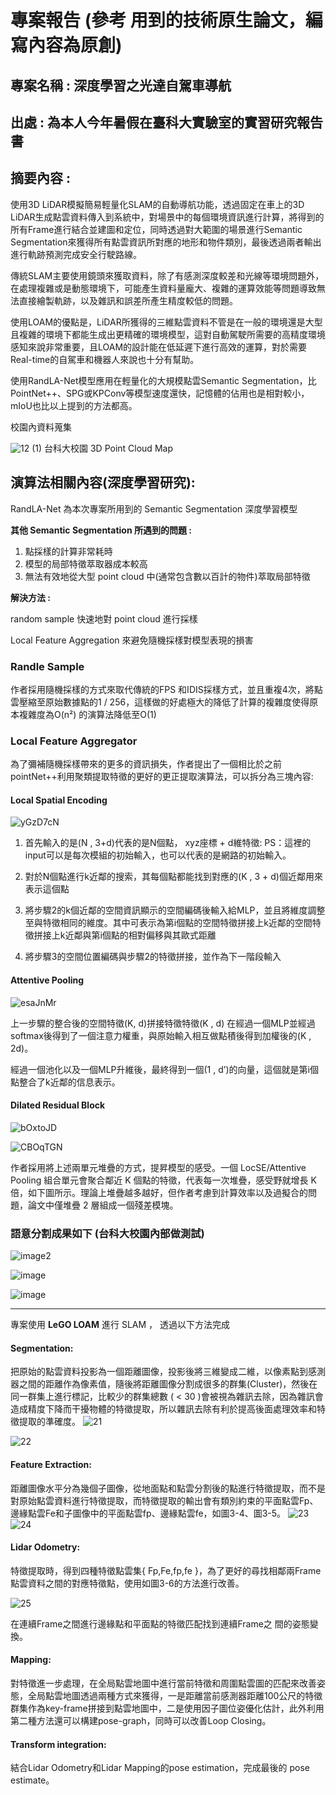# 專案報告 (參考 用到的技術原生論文，編寫內容為原創)

## 專案名稱 : 深度學習之光達自駕車導航
## **出處 :** 為本人今年暑假在臺科大實驗室的實習研究報告書

## 摘要內容 : 

使用3D LiDAR模擬簡易輕量化SLAM的自動導航功能，透過固定在車上的3D LiDAR生成點雲資料傳入到系統中，對場景中的每個環境資訊進行計算，將得到的所有Frame進行結合並建圖和定位，同時透過對大範圍的場景進行Semantic Segmentation來獲得所有點雲資訊所對應的地形和物件類別，最後透過兩者輸出進行軌跡預測完成安全行駛路線。 

傳統SLAM主要使用鏡頭來獲取資料，除了有感測深度較差和光線等環境問題外，在處理複雜或是動態環境下，可能產生資料量龐大、複雜的運算效能等問題導致無法直接繪製軌跡，以及雜訊和誤差所產生精度較低的問題。

使用LOAM的優點是，LiDAR所獲得的三維點雲資料不管是在一般的環境還是大型且複雜的環境下都能生成出更精確的環境模型，這對自動駕駛所需要的高精度環境感知來說非常重要，且LOAM的設計能在低延遲下進行高效的運算，對於需要Real-time的自駕車和機器人來說也十分有幫助。

使用RandLA-Net模型應用在輕量化的大規模點雲Semantic Segmentation，比PointNet++、SPG或KPConv等模型速度還快，記憶體的佔用也是相對較小，mIoU也比以上提到的方法都高。

[](https://hackmd.io/_uploads/BkIFX2YByg.jpg)
校園內資料蒐集

![12 (1)](https://hackmd.io/_uploads/HkxvsBjrJg.png)
台科大校園 3D Point Cloud Map

## 演算法相關內容(深度學習研究): 

RandLA-Net  為本次專案所用到的 Semantic Segmentation 深度學習模型

**其他 Semantic Segmentation 所遇到的問題 :**

1. 點採樣的計算非常耗時
2. 模型的局部特徵萃取器成本較高
3. 無法有效地從大型 point cloud 中(通常包含數以百計的物件)萃取局部特徵

**解決方法 :**

random sample 快速地對 point cloud 進行採樣

Local Feature Aggregation 來避免隨機採樣對模型表現的損害

### Randle Sample

作者採用隨機採樣的方式來取代傳統的FPS 和IDIS採樣方式，並且重複4次，將點雲壓縮至原始數據點的1 / 256，這樣做的好處極大的降低了計算的複雜度使得原本複雜度為O(n²) 的演算法降低至O(1)

### Local Feature Aggregator

為了彌補隨機採樣帶來的更多的資訊損失，作者提出了一個相比於之前pointNet++利用聚類提取特徵的更好的更正提取演算法，可以拆分為三塊內容:


#### Local Spatial Encoding

![yGzD7cN](https://hackmd.io/_uploads/By0njViSyl.png)


1. 首先輸入的是(N , 3+d)代表的是N個點， xyz座標 + d維特徵: PS：這裡的input可以是每次模組的初始輸入，也可以代表的是網路的初始輸入。

2. 對於N個點進行k近鄰的搜索，其每個點都能找到對應的(K , 3 + d)個近鄰用來表示這個點

3. 將步驟2的k個近鄰的空間資訊顯示的空間編碼後輸入給MLP，並且將維度調整至與特徵相同的維度。其中可表示為第i個點的空間特徵拼接上k近鄰的空間特徵拼接上k近鄰與第i個點的相對偏移與其歐式距離

4. 將步驟3的空間位置編碼與步驟2的特徵拼接，並作為下一階段輸入

#### Attentive Pooling

![esaJnMr](https://hackmd.io/_uploads/BysTiViBJl.png)


上一步驟的整合後的空間特徵(K, d)拼接特徵特徵(K , d) 在經過一個MLP並經過softmax後得到了一個注意力權重，與原始輸入相互做點積後得到加權後的(K , 2d)。

經過一個池化以及一個MLP升維後，最終得到一個(1 , d’)的向量，這個就是第i個點整合了k近鄰的信息表示。

#### Dilated Residual Block

![bOxtoJD](https://hackmd.io/_uploads/SyuCoVjrkx.png)

![CBOqTGN](https://hackmd.io/_uploads/B1_khVjSJe.png)



作者採用將上述兩單元堆疊的方式，提昇模型的感受。一個 LocSE/Attentive Pooling 組合單元會聚合鄰近 K 個點的特徵，代表每一次堆疊，感受野就增長 K 倍，如下圖所示。理論上堆疊越多越好，但作者考慮到計算效率以及過擬合的問題，論文中僅堆疊 2 層組成一個殘差模塊。

### 語意分割成果如下 (台科大校園內部做測試)

![image2](https://hackmd.io/_uploads/r1ap54sSJe.png)

![image](https://hackmd.io/_uploads/BJRT9NsSJx.png)

![image](https://hackmd.io/_uploads/H1DGsEjB1x.png)

---

專案使用 **LeGO LOAM** 進行 SLAM ， 透過以下方法完成


#### Segmentation: 

把原始的點雲資料投影為一個距離圖像，投影後將三維變成二維，以像素點到感測器之間的距離作為像素值，隨後將距離圖像分割成很多的群集(Cluster)，然後在同一群集上進行標記，比較少的群集總數 ( < 30 )會被視為雜訊去除，因為雜訊會造成精度下降而干擾物體的特徵提取，所以雜訊去除有利於提高後面處理效率和特徵提取的準確度。
![21](https://hackmd.io/_uploads/BJ876roByx.png)

![22](https://hackmd.io/_uploads/ByaXprsHJg.png)


#### Feature Extraction: 

距離圖像水平分為幾個子圖像，從地面點和點雲分割後的點進行特徵提取，而不是對原始點雲資料進行特徵提取，而特徵提取的輸出會有類別約束的平面點雲Fp、邊緣點雲Fe和子圖像中的平面點雲fp、邊緣點雲fe，如圖3-4、圖3-5。
![23](https://hackmd.io/_uploads/H1uV6HsSkx.png)
![24](https://hackmd.io/_uploads/HJ-HpSiSJx.png)


#### Lidar Odometry: 

特徵提取時，得到四種特徵點雲集{ Fp,Fe,fp,fe }，為了更好的尋找相鄰兩Frame點雲資料之間的對應特徵點，使用如圖3-6的方法進行改善。

![25](https://hackmd.io/_uploads/rJ5Bprsr1l.png)


在連續Frame之間進行邊緣點和平面點的特徵匹配找到連續Frame之
間的姿態變換。
#### Mapping: 

對特徵進一步處理，在全局點雲地圖中進行當前特徵和周圍點雲圖的匹配來改善姿態，全局點雲地圖透過兩種方式來獲得，一是距離當前感測器距離100公尺的特徵群集作為key-frame拼接到點雲地圖中，二是使用因子圖位姿優化估計，此外利用第二種方法還可以構建pose-graph，同時可以改善Loop Closing。

#### Transform integration: 

結合Lidar Odometry和Lidar Mapping的pose estimation，完成最後的 pose estimate。
